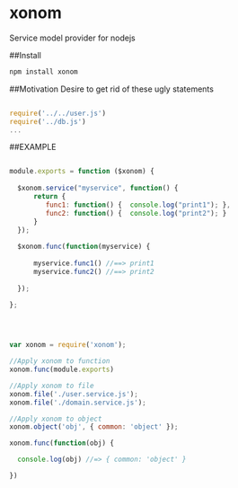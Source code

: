 # xonom
Service model provider for nodejs

##Install

```Bash
npm install xonom
```

##Motivation
Desire to get rid of these ugly statements


```Javascript

require('../../user.js')
require('../db.js')
...

```

##EXAMPLE


```Javascript 

module.exports = function ($xonom) {
  
  $xonom.service("myservice", function() {
      return {
         func1: function() {  console.log("print1"); },
         func2: function() {  console.log("print2"); }
      }
  });
  
  $xonom.func(function(myservice) {
  
      myservice.func1() //==> print1
      myservice.func2() //==> print2
  
  });
   
};




var xonom = require('xonom');

//Apply xonom to function
xonom.func(module.exports)

//Apply xonom to file
xonom.file('./user.service.js');
xonom.file('./domain.service.js');

//Apply xonom to object
xonom.object('obj', { common: 'object' });

xonom.func(function(obj) {

  console.log(obj) //=> { common: 'object' }

})
```

